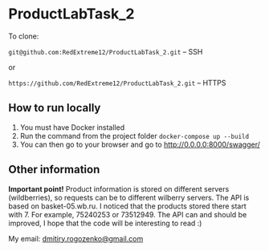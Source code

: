 # ProductLabTask_2

To clone:

`git@github.com:RedExtreme12/ProductLabTask_2.git` – SSH

or

`https://github.com/RedExtreme12/ProductLabTask_2.git` – HTTPS

## How to run locally
1. You must have Docker installed
2. Run the command from the project folder `docker-compose up --build`
3. You can then go to your browser and go to http://0.0.0.0:8000/swagger/

## Other information
**Important point!** Product information is stored on different servers (wildberries), so requests can be to different wilberry servers. The API is based on basket-05.wb.ru. I noticed that the products stored there start with 7. For example, 75240253 or 73512949.
The API can and should be improved, I hope that the code will be interesting to read :)

My email: dmitiry.rogozenko@gmail.com
